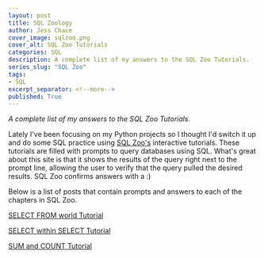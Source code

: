 ```yaml
---
layout: post
title: SQL Zoology
author: Jess Chace
cover_image: sqlzoo.png
cover_alt: SQL Zoo Tutorials
categories: SQL
description: A complete list of my answers to the SQL Zoo Tutorials.
series_slug: "SQL Zoo"
tags:
- SQL
excerpt_separator: <!--more-->
published: True
---
```


*A complete list of my answers to the SQL Zoo Tutorials.*

<!--more-->

Lately I've been focusing on my Python projects so I thought I'd switch it up and do some SQL practice using [SQL Zoo's](https://sqlzoo.net/) interactive tutorials.  These tutorials are filled with prompts to query databases using SQL.  What's great about this site is that it shows the results of the query right next to the prompt line, allowing the user to verify that the query pulled the desired results.  SQL Zoo confirms answers with a :)

Below is a list of posts that contain prompts and answers to each of the chapters in SQL Zoo.

[SELECT FROM world Tutorial](https://thedatasleuth.github.io/sql/2018/08/11/SELECT-Basics.html)

[SELECT within SELECT Tutorial](https://thedatasleuth.github.io/sql/2018/08/17/Nested-SELECT.html)

[SUM and COUNT Tutorial](https://thedatasleuth.github.io/sql/2018/08/10/SUM-COUNT.html)
